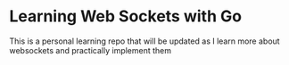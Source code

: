 # Learning Web Sockets with Go

This is a personal learning repo that will be updated
as I learn more about websockets and practically implement them